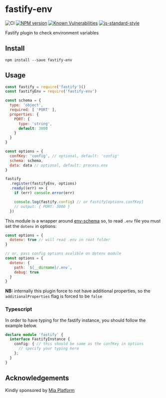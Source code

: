 # fastify-env

![CI](https://github.com/fastify/fastify-env/workflows/CI/badge.svg)
[![NPM version](https://img.shields.io/npm/v/fastify-env.svg?style=flat)](https://www.npmjs.com/package/fastify-env)
[![Known Vulnerabilities](https://snyk.io/test/github/fastify/fastify-env/badge.svg)](https://snyk.io/test/github/fastify/fastify-env)
[![js-standard-style](https://img.shields.io/badge/code%20style-standard-brightgreen.svg?style=flat)](https://standardjs.com/)

Fastify plugin to check environment variables

## Install

```
npm install --save fastify-env
```

## Usage

```js
const fastify = require('fastify')()
const fastifyEnv = require('fastify-env')

const schema = {
  type: 'object',
  required: [ 'PORT' ],
  properties: {
    PORT: {
      type: 'string',
      default: 3000
    }
  }
}

const options = {
  confKey: 'config', // optional, default: 'config'
  schema: schema,
  data: data // optional, default: process.env
}

fastify
  .register(fastifyEnv, options)
  .ready((err) => {
    if (err) console.error(err)

    console.log(fastify.config) // or fastify[options.confKey]
    // output: { PORT: 3000 }
  })
```

This module is a wrapper around [env-schema](https://www.npmjs.com/package/env-schema) so, to read `.env` file you must set the `dotenv` in options:

```js
const options = {
  dotenv: true // will read .env in root folder
}

// or, pass config options avalible on dotenv module
const options = {
  dotenv: {
    path: `${__dirname}/.env`,
    debug: true
  }
}

```

**NB:** internally this plugin force to not have additional properties, so the `additionalProperties` flag is forced to be `false`

### Typescript
In order to have typing for the fastify instance, you should follow the example below.

```typescript
declare module 'fastify' {
  interface FastifyInstance {
    config: { // this should be same as the confKey in options
      // specify your typing here
    };
  }
}
```


## Acknowledgements

Kindly sponsored by [Mia Platform](https://www.mia-platform.eu/)
